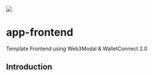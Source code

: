 <img src="./cover.png" />

# app-frontend
Template Frontend using Web3Modal &amp; WalletConnect 2.0

## Introduction
